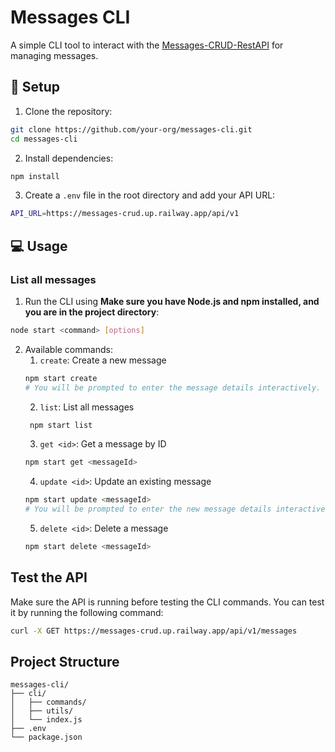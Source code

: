 # Messages CLI

A simple CLI tool to interact with the [Messages-CRUD-RestAPI](https://github.com/GalBitton/Messages-CRUD-RestAPI) for managing messages.

## 🔧 Setup

1. Clone the repository:

```bash
git clone https://github.com/your-org/messages-cli.git
cd messages-cli
```
2. Install dependencies:

```bash
npm install
```

3. Create a `.env` file in the root directory and add your API URL:

```bash
API_URL=https://messages-crud.up.railway.app/api/v1
```

## 💻 Usage
### List all messages
1. Run the CLI using **Make sure you have Node.js and npm installed, and you are in the project directory**:
```bash
node start <command> [options]
```
2. Available commands:<br>
    1. `create`: Create a new message
   ```bash
   npm start create
   # You will be prompted to enter the message details interactively.
    ```
   2. `list`: List all messages
   ```bash
    npm start list
    ```
    3. `get <id>`: Get a message by ID
     ```bash
    npm start get <messageId>
    ```
   4. `update <id>`: Update an existing message
    ```bash
    npm start update <messageId>
    # You will be prompted to enter the new message details interactively.
    ```
   5. `delete <id>`: Delete a message
    ```bash
    npm start delete <messageId>
    ```
   
## Test the API
Make sure the API is running before testing the CLI commands. You can test it by running the following command:
```bash
curl -X GET https://messages-crud.up.railway.app/api/v1/messages
```

## Project Structure
```
messages-cli/
├── cli/
│   ├── commands/
│   ├── utils/
│   └── index.js
├── .env
└── package.json
```